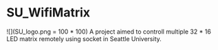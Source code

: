 # SU_WifiMatrix 
![](SU_logo.png = 100 * 100)
A project aimed to controll multiple 32 * 16 LED matrix remotely using socket in Seattle University.
